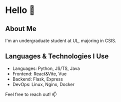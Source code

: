 # Hello 👋

## About Me
I'm an undergraduate student at UL, majoring in CSIS.

## Languages & Technologies I Use
- Languages: Python, JS/TS, Java
- Frontend: React&Vite, Vue
- Backend: Flask, Express
- DevOps: Linux, Nginx, Docker

Feel free to reach out! 📫
